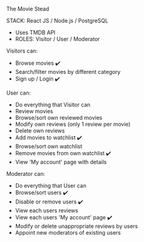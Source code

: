 The Movie Stead

STACK: React JS / Node.js / PostgreSQL

* Uses TMDB API
* ROLES: Visitor / User / Moderator


Visitors can:
- Browse movies ✔️
- Search/filter movies by different category
- Sign up / Login ✔️

User can:
- Do everything that Visitor can
- Review movies
- Browse/sort own reviewed movies
- Modify own reviews (only 1 review per movie)
- Delete own reviews
- Add movies to watchlist ✔️
- Browse/sort own watchlist
- Remove movies from own watchlist ✔️
- View 'My account' page with details

Moderator can:
- Do everything that User can
- Browse/sort users ✔️
- Disable or remove users ✔️
- View each users reviews
- View each users 'My account' page ✔️
- Modify or delete unappropriate reviews by users
- Appoint new moderators of existing users
